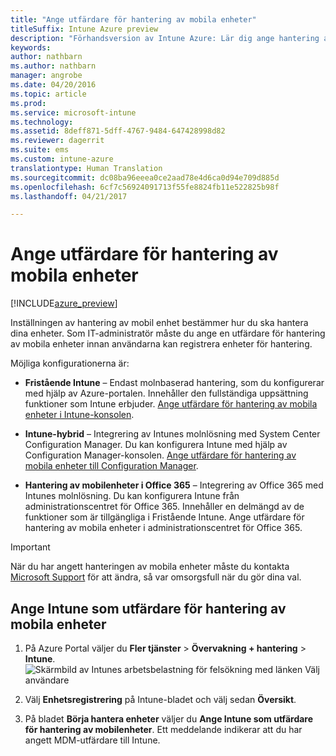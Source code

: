 ```yaml
---
title: "Ange utfärdare för hantering av mobila enheter"
titleSuffix: Intune Azure preview
description: "Förhandsversion av Intune Azure: Lär dig ange hantering av mobila enheter i Intune. "
keywords: 
author: nathbarn
ms.author: nathbarn
manager: angrobe
ms.date: 04/20/2016
ms.topic: article
ms.prod: 
ms.service: microsoft-intune
ms.technology: 
ms.assetid: 8deff871-5dff-4767-9484-647428998d82
ms.reviewer: dagerrit
ms.suite: ems
ms.custom: intune-azure
translationtype: Human Translation
ms.sourcegitcommit: dc08ba96eeea0ce2aad78e4d6ca0d94e709d885d
ms.openlocfilehash: 6cf7c56924091713f55fe8824fb11e522825b98f
ms.lasthandoff: 04/21/2017

---
```


# <a name="set-the-mobile-device-management-authority"></a>Ange utfärdare för hantering av mobila enheter

[!INCLUDE[azure_preview](../includes/azure_preview.md)]

Inställningen av hantering av mobil enhet bestämmer hur du ska hantera dina enheter. Som IT-administratör måste du ange en utfärdare för hantering av mobila enheter innan användarna kan registrera enheter för hantering.

Möjliga konfigurationerna är:

- **Fristående Intune** – Endast molnbaserad hantering, som du konfigurerar med hjälp av Azure-portalen. Innehåller den fullständiga uppsättning funktioner som Intune erbjuder. [Ange utfärdare för hantering av mobila enheter i Intune-konsolen](#set-mdm-authority-to-Intune).

- **Intune-hybrid** – Integrering av Intunes molnlösning med System Center Configuration Manager. Du kan konfigurera Intune med hjälp av Configuration Manager-konsolen. [Ange utfärdare för hantering av mobila enheter till Configuration Manager](https://docs.microsoft.com/sccm/mdm/deploy-use/configure-intune-subscription).

- **Hantering av mobilenheter i Office 365** – Integrering av Office 365 med Intunes molnlösning. Du kan konfigurera Intune från administrationscentret för Office 365. Innehåller en delmängd av de funktioner som är tillgängliga i Fristående Intune. Ange utfärdare för hantering av mobila enheter i administrationscentret för Office 365.

>[!IMPORTANT]
>När du har angett hanteringen av mobila enheter måste du kontakta [Microsoft Support](https://docs.microsoft.com/intune/troubleshoot/how-to-get-support-for-microsoft-intune) för att ändra, så var omsorgsfull när du gör dina val.

## <a name="set-mdm-authority-to-intune"></a>Ange Intune som utfärdare för hantering av mobila enheter

1. På Azure Portal väljer du **Fler tjänster** > **Övervakning + hantering** > **Intune**.
  ![Skärmbild av Intunes arbetsbelastning för felsökning med länken Välj användare](media/set-mdm-auth.png)
2. Välj **Enhetsregistrering** på Intune-bladet och välj sedan **Översikt**.

3. På bladet **Börja hantera enheter** väljer du **Ange Intune som utfärdare för hantering av mobilenheter**. Ett meddelande indikerar att du har angett MDM-utfärdare till Intune.

